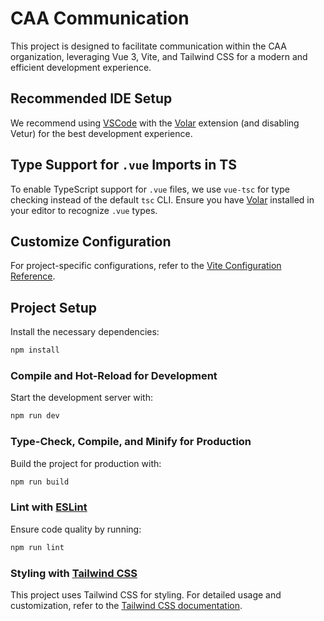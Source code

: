 # CAA Communication

This project is designed to facilitate communication within the CAA organization, leveraging Vue 3, Vite, and Tailwind CSS for a modern and efficient development experience.

## Recommended IDE Setup

We recommend using [VSCode](https://code.visualstudio.com/) with the [Volar](https://marketplace.visualstudio.com/items?itemName=Vue.volar) extension (and disabling Vetur) for the best development experience.

## Type Support for `.vue` Imports in TS

To enable TypeScript support for `.vue` files, we use `vue-tsc` for type checking instead of the default `tsc` CLI. Ensure you have [Volar](https://marketplace.visualstudio.com/items?itemName=Vue.volar) installed in your editor to recognize `.vue` types.

## Customize Configuration

For project-specific configurations, refer to the [Vite Configuration Reference](https://vite.dev/config/).

## Project Setup

Install the necessary dependencies:

```sh
npm install
```

### Compile and Hot-Reload for Development

Start the development server with:

```sh
npm run dev
```

### Type-Check, Compile, and Minify for Production

Build the project for production with:

```sh
npm run build
```

### Lint with [ESLint](https://eslint.org/)

Ensure code quality by running:

```sh
npm run lint
```

### Styling with [Tailwind CSS](https://tailwindcss.com/)

This project uses Tailwind CSS for styling. For detailed usage and customization, refer to the [Tailwind CSS documentation](https://tailwindcss.com/docs).
